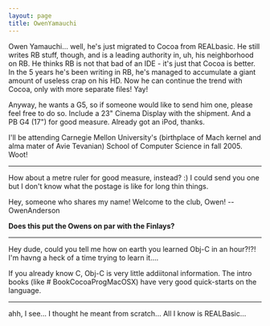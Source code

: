 ```yaml
---
layout: page
title: OwenYamauchi
---
```





Owen Yamauchi... well, he's just migrated to Cocoa from REALbasic. He still writes RB stuff, though, and is a leading authority in, uh, his neighborhood on RB. He thinks RB is not that bad of an IDE - it's just that Cocoa is better. In the 5 years he's been writing in RB, he's managed to accumulate a giant amount of useless crap on his HD. Now he can continue the trend with Cocoa, only with more separate files! Yay!

Anyway, he wants a G5, so if someone would like to send him one, please feel free to do so. Include a 23" Cinema Display with the shipment. And a PB G4 (17") for good measure. Already got an iPod, thanks.

I'll be attending Carnegie Mellon University's (birthplace of Mach kernel and alma mater of Avie Tevanian) School of Computer Science in fall 2005. Woot!

----

How about a metre ruler for good measure, instead? :) I could send you one but I don't know what the postage is like for long thin things.

Hey, someone who shares my name!  Welcome to the club, Owen!  --OwenAnderson

**Does this put the Owens on par with the Finlays?**

----

Hey dude, could you tell me how on earth you learned Obj-C in an hour?!?! I'm havng a heck of a time trying to learn it....

If you already know C, Obj-C is very little addiitonal information.  The intro books (like #  BookCocoaProgMacOSX) have very good quick-starts on the language.

----

ahh, I see... I thought he meant from scratch... All I know is REALBasic...

